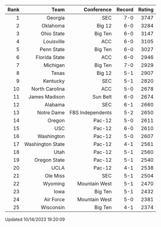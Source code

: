 | Rank  | Team                 | Conference           | Record   | Rating |
| ---:  | ---:                 | ---:                 | ---:     | ---:   |
| 1     | Georgia              | SEC                  | 7-0      | 3747   |
| 2     | Oklahoma             | Big 12               | 6-0      | 3284   |
| 3     | Ohio State           | Big Ten              | 6-0      | 3147   |
| 4     | Louisville           | ACC                  | 6-0      | 3105   |
| 5     | Penn State           | Big Ten              | 6-0      | 3027   |
| 6     | Florida State        | ACC                  | 6-0      | 2946   |
| 7     | Michigan             | Big Ten              | 7-0      | 2929   |
| 8     | Texas                | Big 12               | 5-1      | 2907   |
| 9     | Kentucky             | SEC                  | 5-1      | 2820   |
| 10    | North Carolina       | ACC                  | 5-0      | 2678   |
| 11    | James Madison        | Sun Belt             | 6-0      | 2674   |
| 12    | Alabama              | SEC                  | 6-1      | 2660   |
| 13    | Notre Dame           | FBS Independents     | 5-2      | 2650   |
| 14    | Oregon               | Pac-12               | 5-0      | 2611   |
| 15    | USC                  | Pac-12               | 6-0      | 2610   |
| 16    | Washington           | Pac-12               | 5-0      | 2607   |
| 17    | Washington State     | Pac-12               | 4-1      | 2561   |
| 18    | Utah                 | Pac-12               | 5-1      | 2560   |
| 19    | Oregon State         | Pac-12               | 5-1      | 2540   |
| 20    | UCLA                 | Pac-12               | 4-1      | 2538   |
| 21    | Ole Miss             | SEC                  | 5-1      | 2504   |
| 22    | Wyoming              | Mountain West        | 5-1      | 2470   |
| 23    | Iowa                 | Big Ten              | 5-1      | 2432   |
| 24    | Air Force            | Mountain West        | 5-0      | 2381   |
| 25    | Wisconsin            | Big Ten              | 4-1      | 2374   |

Updated 10/14/2023 19:20:09
